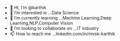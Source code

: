 - 👋 Hi, I’m @karthik
- 👀 I’m interested in ...Data Science
- 🌱 I’m currently learning ...Machine Learning,Deep Learning,NLP,Computer Vision
- 💞️ I’m looking to collaborate on ...IT industry
- 📫 How to reach me ...linkedin.com/in/mvsk-karthik

<!---
karthiklokith/karthiklokith is a ✨ special ✨ repository because its `README.md` (this file) appears on your GitHub profile.
You can click the Preview link to take a look at your changes.
--->
